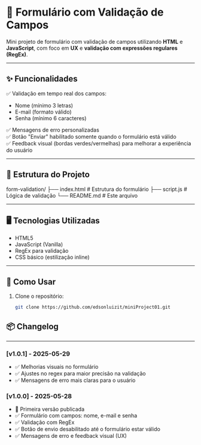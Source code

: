 # 🧪 Formulário com Validação de Campos

Mini projeto de formulário com validação de campos utilizando **HTML** e **JavaScript**, com foco em **UX** e **validação com expressões regulares (RegEx)**.

---

## ✨ Funcionalidades

✅ Validação em tempo real dos campos:  
- Nome (mínimo 3 letras)  
- E-mail (formato válido)  
- Senha (mínimo 6 caracteres)

✅ Mensagens de erro personalizadas  
✅ Botão "Enviar" habilitado somente quando o formulário está válido  
✅ Feedback visual (bordas verdes/vermelhas) para melhorar a experiência do usuário  

---

## 📂 Estrutura do Projeto
form-validation/
├── index.html # Estrutura do formulário
├── script.js # Lógica de validação
└── README.md # Este arquivo


---

## 🖥️ Tecnologias Utilizadas

- HTML5
- JavaScript (Vanilla)
- RegEx para validação
- CSS básico (estilização inline)

---

## 🚀 Como Usar

1. Clone o repositório:
   ```bash
   git clone https://github.com/edsonluizit/miniProject01.git

## 📦 Changelog

---

### [v1.0.1] - 2025-05-29
- ✅ Melhorias visuais no formulário
- ✅ Ajustes no regex para maior precisão na validação
- ✅ Mensagens de erro mais claras para o usuário

### [v1.0.0] - 2025-05-28
- 🚀 Primeira versão publicada
- ✅ Formulário com campos: nome, e-mail e senha
- ✅ Validação com RegEx
- ✅ Botão de envio desabilitado até o formulário estar válido
- ✅ Mensagens de erro e feedback visual (UX)
